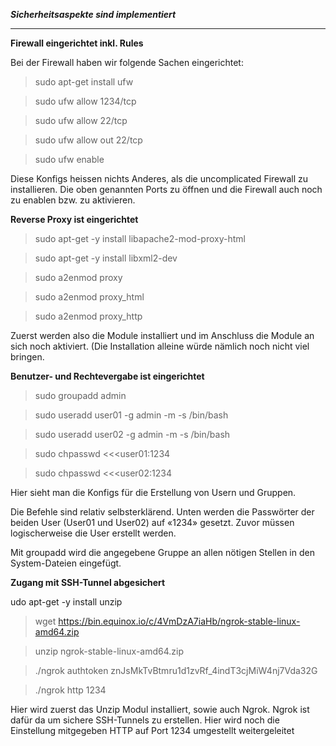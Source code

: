 ***Sicherheitsaspekte sind implementiert***
***
**Firewall eingerichtet inkl. Rules**

Bei der Firewall haben wir folgende Sachen eingerichtet:

>   sudo apt-get install ufw

>   sudo ufw allow 1234/tcp

>   sudo ufw allow 22/tcp

>   sudo ufw allow out 22/tcp

>   sudo ufw enable

Diese Konfigs heissen nichts Anderes, als die uncomplicated Firewall zu
installieren. Die oben genannten Ports zu öffnen und die Firewall auch noch zu
enablen bzw. zu aktivieren.

**Reverse Proxy ist eingerichtet**

>   sudo apt-get -y install libapache2-mod-proxy-html

>   sudo apt-get -y install libxml2-dev

>   sudo a2enmod proxy

>   sudo a2enmod proxy_html

>   sudo a2enmod proxy_http

Zuerst werden also die Module installiert und im Anschluss die Module an sich
noch aktiviert. (Die Installation alleine würde nämlich noch nicht viel bringen.

**Benutzer- und Rechtevergabe ist eingerichtet**

>   sudo groupadd admin

>   sudo useradd user01 -g admin -m -s /bin/bash

>   sudo useradd user02 -g admin -m -s /bin/bash

>   sudo chpasswd \<\<\<user01:1234

>   sudo chpasswd \<\<\<user02:1234

Hier sieht man die Konfigs für die Erstellung von Usern und Gruppen.

Die Befehle sind relativ selbsterklärend. Unten werden die Passwörter der beiden
User (User01 und User02) auf «1234» gesetzt. Zuvor müssen logischerweise die
User erstellt werden.

Mit groupadd wird die angegebene Gruppe an allen nötigen Stellen in den
System-Dateien eingefügt.

**Zugang mit SSH-Tunnel abgesichert**

udo apt-get -y install unzip

>   wget https://bin.equinox.io/c/4VmDzA7iaHb/ngrok-stable-linux-amd64.zip

>   unzip ngrok-stable-linux-amd64.zip

>   ./ngrok authtoken znJsMkTvBtmru1d1zvRf_4indT3cjMiW4nj7Vda32G

>   ./ngrok http 1234

Hier wird zuerst das Unzip Modul installiert, sowie auch Ngrok. Ngrok ist dafür
da um sichere SSH-Tunnels zu erstellen.
Hier wird noch die Einstellung mitgegeben HTTP auf Port 1234 umgestellt weitergeleitet


